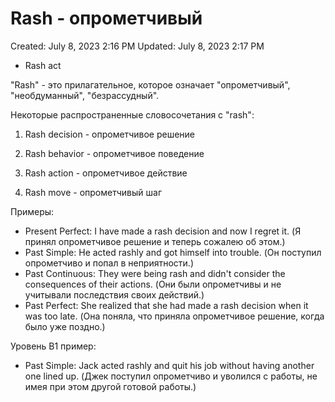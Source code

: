 # Rash - опрометчивый

Created: July 8, 2023 2:16 PM
Updated: July 8, 2023 2:17 PM

- Rash act

"Rash" - это прилагательное, которое означает "опрометчивый", "необдуманный", "безрассудный".

Некоторые распространенные словосочетания с "rash":

1. Rash decision - опрометчивое решение

2. Rash behavior - опрометчивое поведение

3. Rash action - опрометчивое действие

4. Rash move - опрометчивый шаг

Примеры:

- Present Perfect: I have made a rash decision and now I regret it. (Я принял опрометчивое решение и теперь сожалею об этом.)
- Past Simple: He acted rashly and got himself into trouble. (Он поступил опрометчиво и попал в неприятности.)
- Past Continuous: They were being rash and didn't consider the consequences of their actions. (Они были опрометчивы и не учитывали последствия своих действий.)
- Past Perfect: She realized that she had made a rash decision when it was too late. (Она поняла, что приняла опрометчивое решение, когда было уже поздно.)

Уровень B1 пример:

- Past Simple: Jack acted rashly and quit his job without having another one lined up. (Джек поступил опрометчиво и уволился с работы, не имея при этом другой готовой работы.)